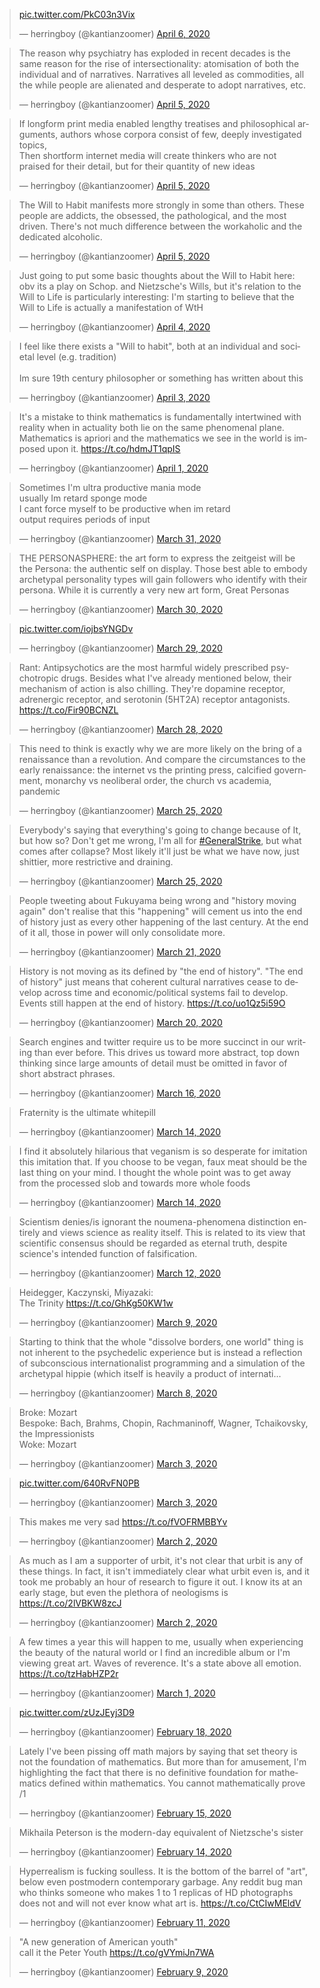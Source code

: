 <blockquote class="twitter-tweet"><p lang="und" dir="ltr"><a href="https://t.co/PkC03n3Vix">pic.twitter.com/PkC03n3Vix</a></p>&mdash; herringboy (@kantianzoomer) <a href="https://twitter.com/kantianzoomer/status/1247017351926726663?ref_src=twsrc%5Etfw">April 6, 2020</a></blockquote> <script async src="https://platform.twitter.com/widgets.js" charset="utf-8"></script>

<blockquote class="twitter-tweet"><p lang="en" dir="ltr">The reason why psychiatry has exploded in recent decades is the same reason for the rise of intersectionality: atomisation of both the individual and of narratives. Narratives all leveled as commodities, all the while people are alienated and desperate to adopt narratives, etc.</p>&mdash; herringboy (@kantianzoomer) <a href="https://twitter.com/kantianzoomer/status/1246912615403659267?ref_src=twsrc%5Etfw">April 5, 2020</a></blockquote> <script async src="https://platform.twitter.com/widgets.js" charset="utf-8"></script>

<blockquote class="twitter-tweet"><p lang="en" dir="ltr">If longform print media enabled lengthy treatises and philosophical arguments, authors whose corpora consist of few, deeply investigated topics,<br>Then shortform internet media will create thinkers who are not praised for their detail, but for their quantity of new ideas</p>&mdash; herringboy (@kantianzoomer) <a href="https://twitter.com/kantianzoomer/status/1246892996727050240?ref_src=twsrc%5Etfw">April 5, 2020</a></blockquote> <script async src="https://platform.twitter.com/widgets.js" charset="utf-8"></script>

<blockquote class="twitter-tweet"><p lang="en" dir="ltr">The Will to Habit manifests more strongly in some than others. These people are addicts, the obsessed, the pathological, and the most driven. There&#39;s not much difference between the workaholic and the dedicated alcoholic.</p>&mdash; herringboy (@kantianzoomer) <a href="https://twitter.com/kantianzoomer/status/1246647072750780416?ref_src=twsrc%5Etfw">April 5, 2020</a></blockquote> <script async src="https://platform.twitter.com/widgets.js" charset="utf-8"></script>

<blockquote class="twitter-tweet"><p lang="en" dir="ltr">Just going to put some basic thoughts about the Will to Habit here:<br>obv its a play on Schop. and Nietzsche&#39;s Wills, but it&#39;s relation to the Will to Life is particularly interesting: I&#39;m starting to believe that the Will to Life is actually a manifestation of WtH</p>&mdash; herringboy (@kantianzoomer) <a href="https://twitter.com/kantianzoomer/status/1246308417511272450?ref_src=twsrc%5Etfw">April 4, 2020</a></blockquote> <script async src="https://platform.twitter.com/widgets.js" charset="utf-8"></script>

<blockquote class="twitter-tweet"><p lang="en" dir="ltr">I feel like there exists a &quot;Will to habit&quot;, both at an individual and societal level (e.g. tradition)<br><br>Im sure 19th century philosopher or something has written about this</p>&mdash; herringboy (@kantianzoomer) <a href="https://twitter.com/kantianzoomer/status/1245948227561705472?ref_src=twsrc%5Etfw">April 3, 2020</a></blockquote> <script async src="https://platform.twitter.com/widgets.js" charset="utf-8"></script>

<blockquote class="twitter-tweet"><p lang="en" dir="ltr">It&#39;s a mistake to think mathematics is fundamentally intertwined with reality when in actuality both lie on the same phenomenal plane. Mathematics is apriori and the mathematics we see in the world is imposed upon it. <a href="https://t.co/hdmJT1qpIS">https://t.co/hdmJT1qpIS</a></p>&mdash; herringboy (@kantianzoomer) <a href="https://twitter.com/kantianzoomer/status/1245415750040502275?ref_src=twsrc%5Etfw">April 1, 2020</a></blockquote> <script async src="https://platform.twitter.com/widgets.js" charset="utf-8"></script>

<blockquote class="twitter-tweet"><p lang="en" dir="ltr">Sometimes I&#39;m ultra productive mania mode<br>usually Im retard sponge mode<br>I cant force myself to be productive when im retard <br>output requires periods of input</p>&mdash; herringboy (@kantianzoomer) <a href="https://twitter.com/kantianzoomer/status/1244838432418955265?ref_src=twsrc%5Etfw">March 31, 2020</a></blockquote> <script async src="https://platform.twitter.com/widgets.js" charset="utf-8"></script>

<blockquote class="twitter-tweet"><p lang="en" dir="ltr">THE PERSONASPHERE: the art form to express the zeitgeist will be the Persona: the authentic self on display. Those best able to embody archetypal personality types will gain followers who identify with their persona. While it is currently a very new art form, Great Personas</p>&mdash; herringboy (@kantianzoomer) <a href="https://twitter.com/kantianzoomer/status/1244429009343131649?ref_src=twsrc%5Etfw">March 30, 2020</a></blockquote> <script async src="https://platform.twitter.com/widgets.js" charset="utf-8"></script>

<blockquote class="twitter-tweet"><p lang="und" dir="ltr"><a href="https://t.co/iojbsYNGDv">pic.twitter.com/iojbsYNGDv</a></p>&mdash; herringboy (@kantianzoomer) <a href="https://twitter.com/kantianzoomer/status/1244139446615900162?ref_src=twsrc%5Etfw">March 29, 2020</a></blockquote> <script async src="https://platform.twitter.com/widgets.js" charset="utf-8"></script>

<blockquote class="twitter-tweet"><p lang="en" dir="ltr">Rant: Antipsychotics are the most harmful widely prescribed psychotropic drugs. Besides what I&#39;ve already mentioned below, their mechanism of action is also chilling. They&#39;re dopamine receptor, adrenergic receptor, and serotonin (5HT2A) receptor antagonists. <a href="https://t.co/Fir90BCNZL">https://t.co/Fir90BCNZL</a></p>&mdash; herringboy (@kantianzoomer) <a href="https://twitter.com/kantianzoomer/status/1243790150087446528?ref_src=twsrc%5Etfw">March 28, 2020</a></blockquote> <script async src="https://platform.twitter.com/widgets.js" charset="utf-8"></script>

<blockquote class="twitter-tweet"><p lang="en" dir="ltr">This need to think is exactly why we are more likely on the bring of a renaissance than a revolution. And compare the circumstances to the early renaissance: the internet vs the printing press, calcified government, monarchy vs neoliberal order, the church vs academia, pandemic</p>&mdash; herringboy (@kantianzoomer) <a href="https://twitter.com/kantianzoomer/status/1242738993860616192?ref_src=twsrc%5Etfw">March 25, 2020</a></blockquote> <script async src="https://platform.twitter.com/widgets.js" charset="utf-8"></script>

<blockquote class="twitter-tweet"><p lang="en" dir="ltr">Everybody&#39;s saying that everything&#39;s going to change because of It, but how so? Don&#39;t get me wrong, I&#39;m all for <a href="https://twitter.com/hashtag/GeneralStrike?src=hash&amp;ref_src=twsrc%5Etfw">#GeneralStrike</a>, but what comes after collapse? Most likely it&#39;ll just be what we have now, just shittier, more restrictive and draining.</p>&mdash; herringboy (@kantianzoomer) <a href="https://twitter.com/kantianzoomer/status/1242700332179873792?ref_src=twsrc%5Etfw">March 25, 2020</a></blockquote> <script async src="https://platform.twitter.com/widgets.js" charset="utf-8"></script>

<blockquote class="twitter-tweet"><p lang="en" dir="ltr">People tweeting about Fukuyama being wrong and &quot;history moving again&quot; don&#39;t realise that this &quot;happening&quot; will cement us into the end of history just as every other happening of the last century. At the end of it all, those in power will only consolidate more.</p>&mdash; herringboy (@kantianzoomer) <a href="https://twitter.com/kantianzoomer/status/1241397795640283136?ref_src=twsrc%5Etfw">March 21, 2020</a></blockquote> <script async src="https://platform.twitter.com/widgets.js" charset="utf-8"></script>

<blockquote class="twitter-tweet"><p lang="en" dir="ltr">History is not moving as its defined by &quot;the end of history&quot;. &quot;The end of history&quot; just means that coherent cultural narratives cease to develop across time and economic/political systems fail to develop. Events still happen at the end of history. <a href="https://t.co/uo1Qz5i59O">https://t.co/uo1Qz5i59O</a></p>&mdash; herringboy (@kantianzoomer) <a href="https://twitter.com/kantianzoomer/status/1241091998066421760?ref_src=twsrc%5Etfw">March 20, 2020</a></blockquote> <script async src="https://platform.twitter.com/widgets.js" charset="utf-8"></script>

<blockquote class="twitter-tweet"><p lang="en" dir="ltr">Search engines and twitter require us to be more succinct in our writing than ever before. This drives us toward more abstract, top down thinking since large amounts of detail must be omitted in favor of short abstract phrases.</p>&mdash; herringboy (@kantianzoomer) <a href="https://twitter.com/kantianzoomer/status/1239347248590254080?ref_src=twsrc%5Etfw">March 16, 2020</a></blockquote> <script async src="https://platform.twitter.com/widgets.js" charset="utf-8"></script>

<blockquote class="twitter-tweet"><p lang="en" dir="ltr">Fraternity is the ultimate whitepill</p>&mdash; herringboy (@kantianzoomer) <a href="https://twitter.com/kantianzoomer/status/1238639132970270722?ref_src=twsrc%5Etfw">March 14, 2020</a></blockquote> <script async src="https://platform.twitter.com/widgets.js" charset="utf-8"></script>

<blockquote class="twitter-tweet"><p lang="en" dir="ltr">I find it absolutely hilarious that veganism is so desperate for imitation this imitation that. If you choose to be vegan, faux meat should be the last thing on your mind. I thought the whole point was to get away from the processed slob and towards more whole foods</p>&mdash; herringboy (@kantianzoomer) <a href="https://twitter.com/kantianzoomer/status/1238663054755270656?ref_src=twsrc%5Etfw">March 14, 2020</a></blockquote> <script async src="https://platform.twitter.com/widgets.js" charset="utf-8"></script>

<blockquote class="twitter-tweet"><p lang="en" dir="ltr">Scientism denies/is ignorant the noumena-phenomena distinction entirely and views science as reality itself. This is related to its view that scientific consensus should be regarded as eternal truth, despite science&#39;s intended function of falsification.</p>&mdash; herringboy (@kantianzoomer) <a href="https://twitter.com/kantianzoomer/status/1238060535477932032?ref_src=twsrc%5Etfw">March 12, 2020</a></blockquote> <script async src="https://platform.twitter.com/widgets.js" charset="utf-8"></script>

<blockquote class="twitter-tweet"><p lang="pl" dir="ltr">Heidegger, Kaczynski, Miyazaki:<br> The Trinity <a href="https://t.co/GhKg50KW1w">https://t.co/GhKg50KW1w</a></p>&mdash; herringboy (@kantianzoomer) <a href="https://twitter.com/kantianzoomer/status/1236943532637786112?ref_src=twsrc%5Etfw">March 9, 2020</a></blockquote> <script async src="https://platform.twitter.com/widgets.js" charset="utf-8"></script>

<blockquote class="twitter-tweet"><p lang="en" dir="ltr">Starting to think that the whole &quot;dissolve borders, one world&quot; thing is not inherent to the psychedelic experience but is instead a reflection of subconscious internationalist programming and a simulation of the archetypal hippie (which itself is heavily a product of internati...</p>&mdash; herringboy (@kantianzoomer) <a href="https://twitter.com/kantianzoomer/status/1236539097742807042?ref_src=twsrc%5Etfw">March 8, 2020</a></blockquote> <script async src="https://platform.twitter.com/widgets.js" charset="utf-8"></script>

<blockquote class="twitter-tweet"><p lang="en" dir="ltr">Broke: Mozart<br>Bespoke: Bach, Brahms, Chopin, Rachmaninoff, Wagner, Tchaikovsky, the Impressionists<br>Woke: Mozart</p>&mdash; herringboy (@kantianzoomer) <a href="https://twitter.com/kantianzoomer/status/1234906983012196352?ref_src=twsrc%5Etfw">March 3, 2020</a></blockquote> <script async src="https://platform.twitter.com/widgets.js" charset="utf-8"></script>

<blockquote class="twitter-tweet"><p lang="und" dir="ltr"> <a href="https://t.co/640RvFN0PB">pic.twitter.com/640RvFN0PB</a></p>&mdash; herringboy (@kantianzoomer) <a href="https://twitter.com/kantianzoomer/status/1234746602016956416?ref_src=twsrc%5Etfw">March 3, 2020</a></blockquote> <script async src="https://platform.twitter.com/widgets.js" charset="utf-8"></script>

<blockquote class="twitter-tweet"><p lang="en" dir="ltr">This makes me very sad <a href="https://t.co/fVOFRMBBYv">https://t.co/fVOFRMBBYv</a></p>&mdash; herringboy (@kantianzoomer) <a href="https://twitter.com/kantianzoomer/status/1234554811770642433?ref_src=twsrc%5Etfw">March 2, 2020</a></blockquote> <script async src="https://platform.twitter.com/widgets.js" charset="utf-8"></script>

<blockquote class="twitter-tweet"><p lang="en" dir="ltr">As much as I am a supporter of urbit, it&#39;s not clear that urbit is any of these things. In fact, it isn&#39;t immediately clear what urbit even is, and it took me probably an hour of research to figure it out. I know its at an early stage, but even the plethora of neologisms is <a href="https://t.co/2lVBKW8zcJ">https://t.co/2lVBKW8zcJ</a></p>&mdash; herringboy (@kantianzoomer) <a href="https://twitter.com/kantianzoomer/status/1234368197484326912?ref_src=twsrc%5Etfw">March 2, 2020</a></blockquote> <script async src="https://platform.twitter.com/widgets.js" charset="utf-8"></script>

<blockquote class="twitter-tweet"><p lang="en" dir="ltr">A few times a year this will happen to me, usually when experiencing the beauty of the natural world or I find an incredible album or I&#39;m viewing great art. Waves of reverence. It&#39;s a state above all emotion. <a href="https://t.co/tzHabHZP2r">https://t.co/tzHabHZP2r</a></p>&mdash; herringboy (@kantianzoomer) <a href="https://twitter.com/kantianzoomer/status/1234203524264812544?ref_src=twsrc%5Etfw">March 1, 2020</a></blockquote> <script async src="https://platform.twitter.com/widgets.js" charset="utf-8"></script>

<blockquote class="twitter-tweet"><p lang="und" dir="ltr"><a href="https://t.co/zUzJEyj3D9">pic.twitter.com/zUzJEyj3D9</a></p>&mdash; herringboy (@kantianzoomer) <a href="https://twitter.com/kantianzoomer/status/1229684877576089600?ref_src=twsrc%5Etfw">February 18, 2020</a></blockquote> <script async src="https://platform.twitter.com/widgets.js" charset="utf-8"></script>

<blockquote class="twitter-tweet"><p lang="en" dir="ltr">Lately I&#39;ve been pissing off math majors by saying that set theory is not the foundation of mathematics. But more than for amusement, I&#39;m highlighting the fact that there is no definitive foundation for mathematics defined within mathematics. You cannot mathematically prove /1</p>&mdash; herringboy (@kantianzoomer) <a href="https://twitter.com/kantianzoomer/status/1228584501787447296?ref_src=twsrc%5Etfw">February 15, 2020</a></blockquote> <script async src="https://platform.twitter.com/widgets.js" charset="utf-8"></script>

<blockquote class="twitter-tweet"><p lang="en" dir="ltr">Mikhaila Peterson is the modern-day equivalent of Nietzsche&#39;s sister</p>&mdash; herringboy (@kantianzoomer) <a href="https://twitter.com/kantianzoomer/status/1228201680480526336?ref_src=twsrc%5Etfw">February 14, 2020</a></blockquote> <script async src="https://platform.twitter.com/widgets.js" charset="utf-8"></script>

<blockquote class="twitter-tweet"><p lang="en" dir="ltr">Hyperrealism is fucking soulless. It is the bottom of the barrel of &quot;art&quot;, below even postmodern contemporary garbage. Any reddit bug man who thinks someone who makes 1 to 1 replicas of HD photographs does not and will not ever know what art is. <a href="https://t.co/CtCIwMEldV">https://t.co/CtCIwMEldV</a></p>&mdash; herringboy (@kantianzoomer) <a href="https://twitter.com/kantianzoomer/status/1227068543574913024?ref_src=twsrc%5Etfw">February 11, 2020</a></blockquote> <script async src="https://platform.twitter.com/widgets.js" charset="utf-8"></script>

<blockquote class="twitter-tweet"><p lang="en" dir="ltr">&quot;A new generation of American youth&quot; <br>call it the Peter Youth <a href="https://t.co/gVYmiJn7WA">https://t.co/gVYmiJn7WA</a></p>&mdash; herringboy (@kantianzoomer) <a href="https://twitter.com/kantianzoomer/status/1226297961212190721?ref_src=twsrc%5Etfw">February 9, 2020</a></blockquote> <script async src="https://platform.twitter.com/widgets.js" charset="utf-8"></script>
